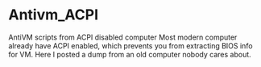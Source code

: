 # Antivm_ACPI
AntiVM scripts from ACPI disabled computer
Most modern computer already have ACPI enabled, which prevents you from extracting BIOS info for VM.
Here I posted a dump from an old computer nobody cares about.
